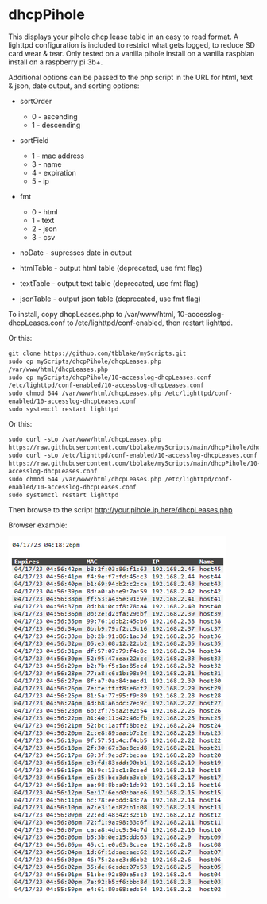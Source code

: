 <!-- https://github.com/tbblake/myScripts/tree/main/dhcpPihole -->
# dhcpPihole
This displays your pihole dhcp lease table in an easy to read format.  A lighttpd configuration is included to restrict what gets logged, to reduce SD card wear & tear.  Only tested on a vanilla pihole install on a vanilla raspbian install on a raspberry pi 3b+.

Additional options can be passed to the php script in the URL for html, text & json, date output, and sorting options:

* sortOrder
  * 0 - ascending
  * 1 - descending
* sortField
  * 1 - mac address
  * 3 - name
  * 4 - expiration
  * 5 - ip
* fmt
  * 0 - html
  * 1 - text
  * 2 - json
  * 3 - csv
* noDate - supresses date in output

* htmlTable - output html table (deprecated, use fmt flag)
* textTable - output text table (deprecated, use fmt flag)
* jsonTable - output json table (deprecated, use fmt flag)

To install, copy dhcpLeases.php to /var/www/html, 10-accesslog-dhcpLeases.conf to /etc/lighttpd/conf-enabled, then restart lighttpd.

Or this:

```
git clone https://github.com/tbblake/myScripts.git
sudo cp myScripts/dhcpPihole/dhcpLeases.php /var/www/html/dhcpLeases.php
sudo cp myScripts/dhcpPihole/10-accesslog-dhcpLeases.conf /etc/lighttpd/conf-enabled/10-accesslog-dhcpLeases.conf
sudo chmod 644 /var/www/html/dhcpLeases.php /etc/lighttpd/conf-enabled/10-accesslog-dhcpLeases.conf
sudo systemctl restart lighttpd
```

Or this:

```
sudo curl -sLo /var/www/html/dhcpLeases.php https://raw.githubusercontent.com/tbblake/myScripts/main/dhcpPihole/dhcpLeases.php
sudo curl -sLo /etc/lighttpd/conf-enabled/10-accesslog-dhcpLeases.conf https://raw.githubusercontent.com/tbblake/myScripts/main/dhcpPihole/10-accesslog-dhcpLeases.conf
sudo chmod 644 /var/www/html/dhcpLeases.php /etc/lighttpd/conf-enabled/10-accesslog-dhcpLeases.conf
sudo systemctl restart lighttpd
```

Then browse to the script http://your.pihole.ip.here/dhcpLeases.php

Browser example:

![example](example.png)
